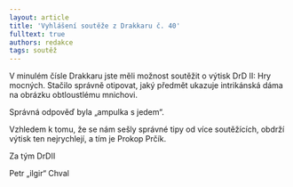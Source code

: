 ```yaml
---
layout: article
title: 'Vyhlášení soutěže z Drakkaru č. 40'
fulltext: true
authors: redakce
tags: soutěž
---
```


V minulém čísle Drakkaru jste měli možnost soutěžit o výtisk DrD II:
Hry mocných. Stačilo správně otipovat, jaký předmět ukazuje intrikánská
dáma na obrázku obtloustlému mnichovi.

Správná odpověď byla „ampulka s jedem“.

Vzhledem k tomu, že se nám sešly správné tipy od více soutěžících, obdrží
výtisk ten nejrychlejí, a tím je Prokop Prčík.

<div class="signature">
Za tým DrDII

Petr „ilgir“ Chval
</div>
